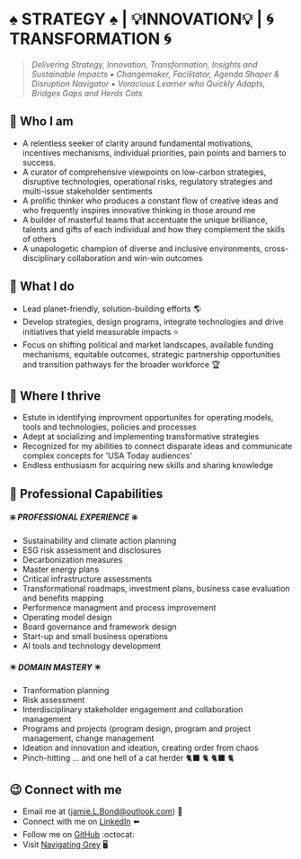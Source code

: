 # ♠️ STRATEGY ♠️ | 💡INNOVATION💡 | 🌀 TRANSFORMATION 🌀 
> _Delivering Strategy, Innovation, Transformation, Insights and Sustainable Impacts ▪️ Changemaker, Facilitator, Agenda Shaper & Disruption Navigator ▪️ Voracious Learner who Quickly Adapts, Bridges Gaps and Herds Cats_

## :small_red_triangle_down: Who I am
* A relentless seeker of clarity around fundamental motivations, incentives mechanisms, individual priorities, pain points and barriers to success.
* A curator of comprehensive viewpoints on low-carbon strategies, disruptive technologies, operational risks, regulatory strategies and multi-issue stakeholder sentiments
* A prolific thinker who produces a constant flow of creative ideas and who frequently inspires innovative thinking in those around me
* A builder of masterful teams that accentuate the unique brilliance, talents and gifts of each individual and how they complement the skills of others
* A unapologetic champion of diverse and inclusive environments, cross-disciplinary collaboration and win-win outcomes

## :small_red_triangle_down: What I do
* Lead planet-friendly, solution-building efforts :earth_americas:
* Develop strategies, design programs, integrate technologies and drive initiatives that yield measurable impacts ⭐
* Focus on shifting political and market landscapes, available funding mechanisms, equitable outcomes, strategic partnership opportunities and transition pathways for the broader workforce 🏆

## :small_red_triangle_down: Where I thrive
* Estute in identifying improvment opportunites for operating models, tools and technologies, policies and processes
* Adept at socializing and implementing transformative strategies
* Recognized for my abilities to connect disparate ideas and communicate complex concepts for 'USA Today audiences'
* Endless enthusiasm for acquiring new skills and sharing knowledge


## :small_red_triangle_down: Professional Capabilities
#### :sparkle: _PROFESSIONAL EXPERIENCE_  :sparkle:
* Sustainability and climate action planning
* ESG risk assessment and disclosures
* Decarbonization measures
* Master energy plans
* Critical infrastructure assessments
* Transformational roadmaps, investment plans, business case evaluation and benefits mapping 
* Performence managment and process improvement
* Operating model design
* Board governance and framework design
* Start-up and small business operations
* AI tools and technology development

#### :eight_pointed_black_star: _DOMAIN MASTERY_ :eight_pointed_black_star:
* Tranformation planning
* Risk assessment
* Interdisciplinary stakeholder engagement and collaboration management
* Programs and projects (program design, program and project management, change management
* Ideation and innovation and ideation, creating order from chaos
* Pinch-hitting ... and one hell of a cat herder :black_cat: :cat2: :black_cat: :cat2:

## 	:wink: Connect with me
* Email me at (jamie.L.Bond@outlook.com) :incoming_envelope: <br>
* Connect with me on [LinkedIn](www.linkedin.com/in/jamielbond) :arrow_left:<br>
* Follow me on [GitHub](github.com/jbondAI) :octocat: <br>
* Visit [Navigating Grey](navigating-grey.com) :desktop_computer: <br>


<!---
jbondAI/jbondAI is a ✨ special ✨ repository because its `README.md` (this file) appears on your GitHub profile.
You can click the Preview link to take a look at your changes.
--->
